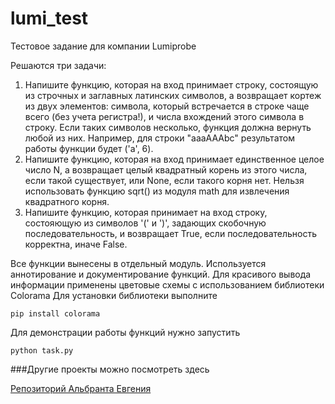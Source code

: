 # lumi_test

Тестовое задание для компании Lumiprobe

Решаются три задачи:
1. Напишите функцию, которая на вход принимает строку, состоящую из строчных и заглавных латинских символов, а возвращает кортеж из двух элементов: символа, который встречается в строке чаще всего (без учета регистра!), и числа вхождений этого символа в строку. Если таких символов несколько, функция должна вернуть любой из них. Например, для строки "aaaAAAbc" результатом работы функции будет ('a', 6).
2. Напишите функцию, которая на вход принимает единственное целое число N, а возвращает целый квадратный корень из этого числа, если такой существует, или None, если такого корня нет. Нельзя использовать функцию sqrt() из модуля math для извлечения квадратного корня.
3. Напишите функцию, которая принимает на вход строку, состояющую из символов '(' и ')', задающих скобочную последовательность, и возвращает True, если последовательность корректна, иначе False.

Все функции вынесены в отдельный модуль.
Используется аннотирование и документирование функций.
Для красивого вывода информации применены цветовые схемы с использованием библиотеки Colorama
Для установки библиотеки выполните
```
pip install colorama
```
Для демонстрации работы функций нужно запустить
```
python task.py
```

###Другие проекты можно посмотреть здесь

[Репозиторий Альбранта Евгения](http://github.io/albrant)
